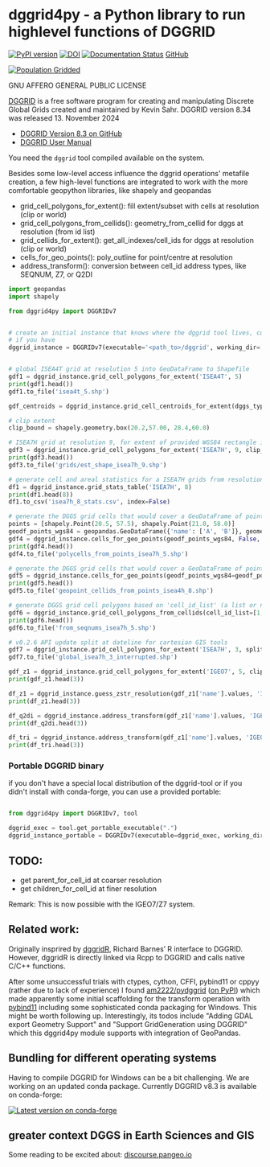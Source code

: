 # dggrid4py - a Python library to run highlevel functions of DGGRID

[![PyPI version](https://badge.fury.io/py/dggrid4py.svg)](https://badge.fury.io/py/dggrid4py) [![DOI](https://zenodo.org/badge/295495597.svg)](https://zenodo.org/badge/latestdoi/295495597) [![Documentation Status](https://readthedocs.org/projects/dggrid4py/badge/?version=latest)](https://dggrid4py.readthedocs.io/en/latest/?badge=latest) [GitHub](https://github.com/allixender/dggrid4py/)

[![Population Gridded](day-04-hexa.png)](https://twitter.com/allixender/status/1324055326111485959)

GNU AFFERO GENERAL PUBLIC LICENSE

[DGGRID](https://www.discreteglobalgrids.org/software/) is a free software program for creating and manipulating Discrete Global Grids created and maintained by Kevin Sahr. DGGRID version 8.34 was released 13. November 2024

- [DGGRID Version 8.3 on GitHub](https://github.com/sahrk/DGGRID)
- [DGGRID User Manual](https://github.com/sahrk/DGGRID/blob/d08e10d761f7bedd72a253ab1057458f339de51e/dggridManualV81b.pdf)

You need the `dggrid` tool compiled available on the system.

Besides some low-level access influence the dggrid operations' metafile creation, a few high-level functions are integrated to work with the more comfortable geopython libraries, like shapely and geopandas

- grid_cell_polygons_for_extent(): fill extent/subset with cells at resolution (clip or world)
- grid_cell_polygons_from_cellids(): geometry_from_cellid for dggs at resolution (from id list)
- grid_cellids_for_extent(): get_all_indexes/cell_ids for dggs at resolution (clip or world)
- cells_for_geo_points(): poly_outline for point/centre at resolution
- address_transform():  conversion between cell_id address types, like SEQNUM, Z7, or Q2DI


```python
import geopandas
import shapely

from dggrid4py import DGGRIDv7


# create an initial instance that knows where the dggrid tool lives, configure temp workspace and log/stdout output
# if you have 
dggrid_instance = DGGRIDv7(executable='<path_to>/dggrid', working_dir='.', capture_logs=False, silent=False, tmp_geo_out_legacy=False, debug=False)


# global ISEA4T grid at resolution 5 into GeoDataFrame to Shapefile
gdf1 = dggrid_instance.grid_cell_polygons_for_extent('ISEA4T', 5)
print(gdf1.head())
gdf1.to_file('isea4t_5.shp')

gdf_centroids = dggrid_instance.grid_cell_centroids_for_extent(dggs_type='ISEA7H', resolution=4, mixed_aperture_level=None, clip_geom=None)

# clip extent
clip_bound = shapely.geometry.box(20.2,57.00, 28.4,60.0)

# ISEA7H grid at resolution 9, for extent of provided WGS84 rectangle into GeoDataFrame to Shapefile
gdf3 = dggrid_instance.grid_cell_polygons_for_extent('ISEA7H', 9, clip_geom=clip_bound)
print(gdf3.head())
gdf3.to_file('grids/est_shape_isea7h_9.shp')

# generate cell and areal statistics for a ISEA7H grids from resolution 0 to 8 (return a pandas DataFrame)
df1 = dggrid_instance.grid_stats_table('ISEA7H', 8)
print(df1.head(8))
df1.to_csv('isea7h_8_stats.csv', index=False)

# generate the DGGS grid cells that would cover a GeoDataFrame of points, return Polygons with cell IDs as GeoDataFrame
points = [shapely.Point(20.5, 57.5), shapely.Point(21.0, 58.0)]
geodf_points_wgs84 = geopandas.GeoDataFrame({'name': ['A', 'B']}, geometry=points, crs='EPSG:4326')
gdf4 = dggrid_instance.cells_for_geo_points(geodf_points_wgs84, False, 'ISEA7H', 5)
print(gdf4.head())
gdf4.to_file('polycells_from_points_isea7h_5.shp')

# generate the DGGS grid cells that would cover a GeoDataFrame of points, return cell IDs added as column to the points GDF
gdf5 = dggrid_instance.cells_for_geo_points(geodf_points_wgs84=geodf_points_wgs84, cell_ids_only=True, dggs_type='ISEA4H', resolution=8)
print(gdf5.head())
gdf5.to_file('geopoint_cellids_from_points_isea4h_8.shp')

# generate DGGS grid cell polygons based on 'cell_id_list' (a list or np.array of provided cell_ids)
gdf6 = dggrid_instance.grid_cell_polygons_from_cellids(cell_id_list=[1, 4, 8], dggs_type='ISEA7H', resolution=5)
print(gdf6.head())
gdf6.to_file('from_seqnums_isea7h_5.shp')

# v0.2.6 API update split at dateline for cartesian GIS tools
gdf7 = dggrid_instance.grid_cell_polygons_for_extent('ISEA7H', 3, split_dateline=True)
gdf7.to_file('global_isea7h_3_interrupted.shp')

gdf_z1 = dggrid_instance.grid_cell_polygons_for_extent('IGEO7', 5, clip_geom=clip_bound, output_address_type='Z7_STRING')
print(gdf_z1.head(3))

df_z1 = dggrid_instance.guess_zstr_resolution(gdf_z1['name'].values, 'IGEO7', input_address_type='Z7_STRING')
print(df_z1.head(3))

df_q2di = dggrid_instance.address_transform(gdf_z1['name'].values, 'IGEO7', 5, input_address_type='Z7_STRING', output_address_type='Q2DI')
print(df_q2di.head(3))

df_tri = dggrid_instance.address_transform(gdf_z1['name'].values, 'IGEO7', 5, input_address_type='Z7_STRING', output_address_type='PROJTRI')
print(df_tri.head(3))

```


### Portable DGGRID binary

if you don't have a special local distribution of the dggrid-tool or if you didn't install with conda-forge, you can use a provided portable:

```python

from dggrid4py import DGGRIDv7, tool

dggrid_exec = tool.get_portable_executable(".")
dggrid_instance_portable = DGGRIDv7(executable=dggrid_exec, working_dir='.', capture_logs=False, silent=True, has_gdal=False, tmp_geo_out_legacy=True, debug=False)

```

## TODO:

- get parent_for_cell_id at coarser resolution
- get children_for_cell_id at finer resolution

Remark: This is now possible with the IGEO7/Z7 system.

## Related work:

Originally insprired by [dggridR](https://github.com/r-barnes/dggridR), Richard Barnes’ R interface to DGGRID. However, dggridR is directly linked via Rcpp to DGGRID and calls native C/C++ functions.

After some unsuccessful trials with ctypes, cython, CFFI, pybind11 or cppyy (rather due to lack of experience) I found [am2222/pydggrid](https://github.com/am2222/pydggrid) ([on PyPI](https://pypi.org/project/pydggrid/)) which made apparently some initial scaffolding for the transform operation with [pybind11](https://pybind11.readthedocs.io/en/master/) including some sophisticated conda packaging for Windows. This might be worth following up. Interestingly, its todos include "Adding GDAL export Geometry Support" and "Support GridGeneration using DGGRID" which this dggrid4py module supports with integration of GeoPandas.


## Bundling for different operating systems

Having to compile DGGRID for Windows can be a bit challenging. We are
working on an updated conda package. Currently DGGRID v8.3 is available on conda-forge:

[![Latest version on conda-forge](https://anaconda.org/conda-forge/dggrid/badges/version.svg)](https://anaconda.org/conda-forge/dggrid)

## greater context DGGS in Earth Sciences and GIS

Some reading to be excited about: [discourse.pangeo.io](https://discourse.pangeo.io/t/discrete-global-grid-systems-dggs-use-with-pangeo/2274)

